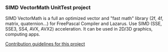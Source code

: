 ### SIMD VectorMath UnitTest project

SIMD VectorMath is a full an optimized vector and "fast math" library (2f, 4f, matrix, quaternion...)  for FreePascal Compiler and Lazarus.
Use SIMD (SSE, SSE3, SS4, AVX, AVX2) acceleration.
It can be used in 2D/3D graphics, computing apps.   
  
  
[Contribution guidelines for this project](CONTRIBUTING.md)

